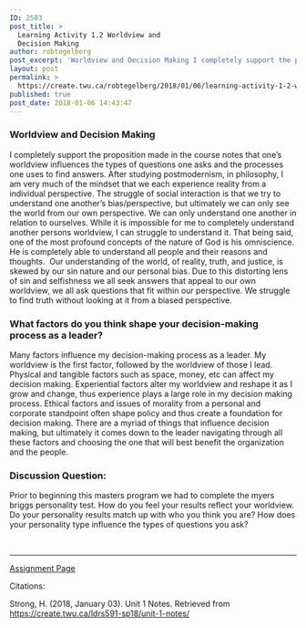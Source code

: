```yaml
---
ID: 2583
post_title: >
  Learning Activity 1.2 Worldview and
  Decision Making
author: robtegelberg
post_excerpt: 'Worldview and Decision Making I completely support the proposition made in the course notes that one&rsquo;s worldview influences the types of questions one asks and the processes one uses to find answers. After studying postmodernism, in philosophy, I am very much of the mindset that we each experience reality from a individual perspective. The struggle [&hellip;]'
layout: post
permalink: >
  https://create.twu.ca/robtegelberg/2018/01/06/learning-activity-1-2-worldview-and-decision-making/
published: true
post_date: 2018-01-06 14:43:47
---
```

<h3>Worldview and Decision Making</h3>

I completely support the proposition made in the course notes that one&#8217;s worldview influences the types of questions one asks and the processes one uses to find answers. After studying postmodernism, in philosophy, I am very much of the mindset that we each experience reality from a individual perspective. The struggle of social interaction is that we try to understand one another&#8217;s bias/perspective, but ultimately we can only see the world from our own perspective. We can only understand one another in relation to ourselves. While it is impossible for me to completely understand another persons worldview, I can struggle to understand it. That being said, one of the most profound concepts of the nature of God is his omniscience. He is completely able to understand all people and their reasons and thoughts.  Our understanding of the world, of reality, truth, and justice, is skewed by our sin nature and our personal bias. Due to this distorting lens of sin and selfishness we all seek answers that appeal to our own worldview, we all ask questions that fit within our perspective. We struggle to find truth without looking at it from a biased perspective.

<h3>What factors do you think shape your decision-making process as a leader?</h3>

Many factors influence my decision-making process as a leader. My worldview is the first factor, followed by the worldview of those I lead. Physical and tangible factors such as space, money, etc can affect my decision making. Experiential factors alter my worldview and reshape it as I grow and change, thus experience plays a large role in my decision making process. Ethical factors and issues of morality from a personal and corporate standpoint often shape policy and thus create a foundation for decision making. There are a myriad of things that influence decision making, but ultimately it comes down to the leader navigating through all these factors and choosing the one that will best benefit the organization and the people.

<h3>Discussion Question:</h3>

Prior to beginning this masters program we had to complete the myers briggs personality test. How do you feel your results reflect your worldview. Do your personality results match up with who you think you are? How does your personality type influence the types of questions you ask?

&nbsp;

<hr />

<a href="https://create.twu.ca/ldrs591-sp18/unit-1-learning-activities/">Assignment Page</a>

Citations:

Strong, H. (2018, January 03). Unit 1 Notes. Retrieved from https://create.twu.ca/ldrs591-sp18/unit-1-notes/